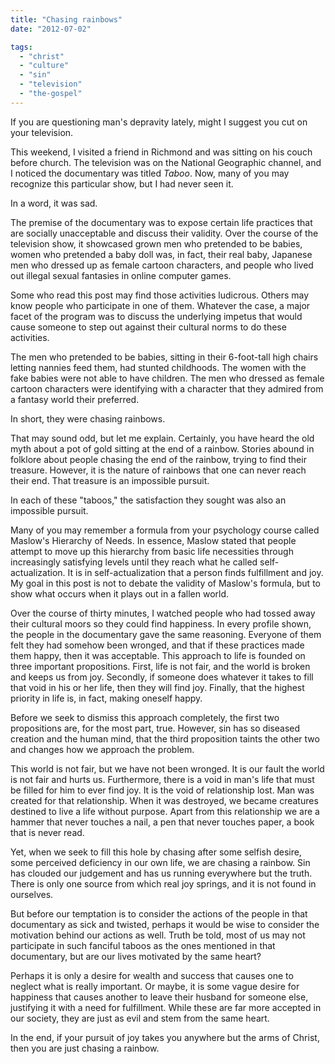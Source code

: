 ```yaml
---
title: "Chasing rainbows"
date: "2012-07-02"

tags: 
  - "christ"
  - "culture"
  - "sin"
  - "television"
  - "the-gospel"
---
```


If you are questioning man's depravity lately, might I suggest you cut on your television.

This weekend, I visited a friend in Richmond and was sitting on his couch before church. The television was on the National Geographic channel, and I noticed the documentary was titled _Taboo_. Now, many of you may recognize this particular show, but I had never seen it.

In a word, it was sad.

The premise of the documentary was to expose certain life practices that are socially unacceptable and discuss their validity. Over the course of the television show, it showcased grown men who pretended to be babies, women who pretended a baby doll was, in fact, their real baby, Japanese men who dressed up as female cartoon characters, and people who lived out illegal sexual fantasies in online computer games.

Some who read this post may find those activities ludicrous. Others may know people who participate in one of them. Whatever the case, a major facet of the program was to discuss the underlying impetus that would cause someone to step out against their cultural norms to do these activities.

The men who pretended to be babies, sitting in their 6-foot-tall high chairs letting nannies feed them, had stunted childhoods. The women with the fake babies were not able to have children. The men who dressed as female cartoon characters were identifying with a character that they admired from a fantasy world their preferred.

In short, they were chasing rainbows.

That may sound odd, but let me explain. Certainly, you have heard the old myth about a pot of gold sitting at the end of a rainbow. Stories abound in folklore about people chasing the end of the rainbow, trying to find their treasure. However, it is the nature of rainbows that one can never reach their end. That treasure is an impossible pursuit.

In each of these "taboos," the satisfaction they sought was also an impossible pursuit.

Many of you may remember a formula from your psychology course called Maslow's Hierarchy of Needs. In essence, Maslow stated that people attempt to move up this hierarchy from basic life necessities through increasingly satisfying levels until they reach what he called self-actualization. It is in self-actualization that a person finds fulfillment and joy. My goal in this post is not to debate the validity of Maslow's formula, but to show what occurs when it plays out in a fallen world.

Over the course of thirty minutes, I watched people who had tossed away their cultural moors so they could find happiness. In every profile shown, the people in the documentary gave the same reasoning. Everyone of them felt they had somehow been wronged, and that if these practices made them happy, then it was acceptable. This approach to life is founded on three important propositions. First, life is not fair, and the world is broken and keeps us from joy. Secondly, if someone does whatever it takes to fill that void in his or her life, then they will find joy. Finally, that the highest priority in life is, in fact, making oneself happy.

Before we seek to dismiss this approach completely, the first two propositions are, for the most part, true. However, sin has so diseased creation and the human mind, that the third proposition taints the other two and changes how we approach the problem.

This world is not fair, but we have not been wronged. It is our fault the world is not fair and hurts us. Furthermore, there is a void in man's life that must be filled for him to ever find joy. It is the void of relationship lost. Man was created for that relationship. When it was destroyed, we became creatures destined to live a life without purpose. Apart from this relationship we are a hammer that never touches a nail, a pen that never touches paper, a book that is never read.

Yet, when we seek to fill this hole by chasing after some selfish desire, some perceived deficiency in our own life, we are chasing a rainbow. Sin has clouded our judgement and has us running everywhere but the truth. There is only one source from which real joy springs, and it is not found in ourselves.

But before our temptation is to consider the actions of the people in that documentary as sick and twisted, perhaps it would be wise to consider the motivation behind our actions as well. Truth be told, most of us may not participate in such fanciful taboos as the ones mentioned in that documentary, but are our lives motivated by the same heart?

Perhaps it is only a desire for wealth and success that causes one to neglect what is really important. Or maybe, it is some vague desire for happiness that causes another to leave their husband for someone else, justifying it with a need for fulfillment. While these are far more accepted in our society, they are just as evil and stem from the same heart.

In the end, if your pursuit of joy takes you anywhere but the arms of Christ, then you are just chasing a rainbow.
